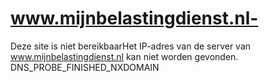 # www.mijnbelastingdienst.nl-


Deze site is niet bereikbaarHet IP-adres van de server van www.mijnbelastingdienst.nl kan niet worden gevonden.
DNS_PROBE_FINISHED_NXDOMAIN
